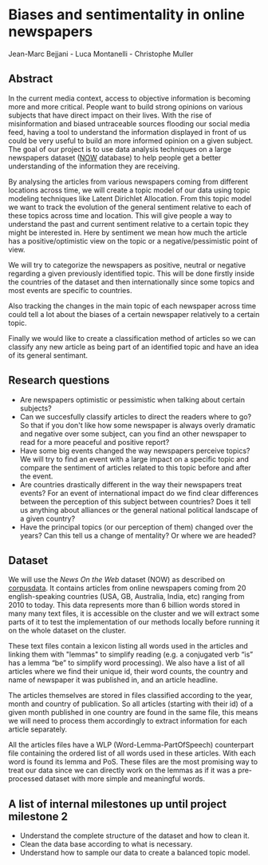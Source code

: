 # Biases and sentimentality in online newspapers
Jean-Marc Bejjani - Luca Montanelli - Christophe Muller

## Abstract
In the current media context, access to objective information is becoming more and more critical. People want to build strong opinions on various subjects that have direct impact on their lives. With the rise of misinformation and biased untraceable sources flooding our social media feed, having a tool to understand the information displayed in front of us could be very useful to build an  more informed opinion on a given subject.
The goal of our project is to use data analysis techniques on a large newspapers dataset ([NOW](https://corpus.byu.edu/now/help/tour.asp) database) to help people get a better understanding of the information they are receiving.

By analysing the articles from various newspapers coming from different locations across time, we will create a topic model of our data using topic modeling techniques like Latent Dirichlet Allocation. From this topic model we want to track the evolution of the general sentiment relative to each of these topics across time and location. This will give people a way to understand the past and current sentiment relative to a certain topic they might be interested in. Here by sentiment we mean how much the article has a positive/optimistic view on the topic or a negative/pessimistic point of view.

We will try to categorize the newspapers as positive, neutral or negative regarding a given previously identified topic. This will be done firstly inside the countries of the dataset and then internationally since some topics and most events are specific to countries.

Also tracking the changes in the main topic of each newspaper across time could tell a lot about the biases of a certain newspaper relatively to a certain topic. 

Finally we would like to create a classification method of articles so we can classify any new article as being part of an identified topic and have an idea of its general sentimant.

## Research questions
  - Are newspapers optimistic or pessimistic when talking about certain subjects?
  - Can we succesfully classify articles to direct the readers where to go? So that if you don't like how some newspaper is always overly dramatic and negative over some subject, can you find an other newspaper to read for a more peaceful and positive report?
  - Have some big events changed the way newspapers perceive topics? We will try to find an event with a large impact on a specific topic and compare the sentiment of articles related to this topic before and after the event.
  - Are countries drastically different in the way their newspapers treat events? For an event of international impact do we find clear differences between the perception of this subject between countries? Does it tell us anything about alliances or the general national political landscape of a given country?
  - Have the principal topics (or our perception of them) changed over the years? Can this tell us a change of mentality? Or where we are headed?

## Dataset
We will use the *News On the Web* dataset (NOW) as described on [corpusdata](https://www.corpusdata.org/intro.asp). It contains articles from online newspapers coming from 20 english-speaking countries (USA, GB, Australia, India, etc) ranging from 2010 to today. This data represents more than 6 billion words stored in many many text files, it is accessible on the cluster and we will extract some parts of it to test the implementation of our methods locally before running it on the whole dataset on the cluster.

These text files contain a lexicon listing all words used in the articles and linking them with "lemmas" to simplify reading (e.g. a conjugated verb “is” has a lemma “be” to simplify word processing). We also have a list of all articles where we find their unique id, their word counts, the country and name of newspaper it was published in, and an article headline. 

The articles themselves are stored in files classified according to the year, month and country of publication. So all articles (starting with their id) of a given month published in one country are found in the same file, this means we will need to process them accordingly to extract information for each article separately. 

All the articles files have a WLP (Word-Lemma-PartOfSpeech) counterpart file containing the ordered list of all words used in these articles. With each word is found its lemma and PoS. These files are the most promising way to treat our data since we can directly work on the lemmas as if it was a pre-processed dataset with more simple and meaningful words.

## A list of internal milestones up until project milestone 2
- Understand the complete structure of the dataset and how to clean it.
- Clean the data base according to what is necessary.
- Understand how to sample our data to create a balanced topic model.

